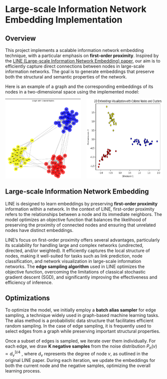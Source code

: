 # Large-scale Information Network Embedding Implementation

## Overview
This project implements a scalable information network embedding technique, with a particular emphasis on **first-order proximity**. Inspired by the [LINE (Large-scale Information Network Embedding) paper](https://arxiv.org/pdf/1503.03578.pdf), our aim is to efficiently capture direct connections between nodes in large-scale information networks. The goal is to generate embeddings that preserve both the structural and semantic properties of the network.

Here is an example of a graph and the corresponding embeddings of its nodes in a two-dimensional space using the implemented model:

<div style="display: flex; justify-content: space-between;">
  <img src="example/Graph.png" alt="Graph" style="width: 48%;"/>
  <img src="example/2D_embeddings.png" alt="2D Embeddings" style="width: 48%;"/>
</div>


## Large-scale Information Network Embedding
LINE is designed to learn embeddings by preserving **first-order proximity** information within a network. In the context of LINE, first-order proximity refers to the relationships between a node and its immediate neighbors. The model optimizes an objective function that balances the likelihood of preserving the proximity of connected nodes and ensuring that unrelated nodes have distinct embeddings.

LINE’s focus on first-order proximity offers several advantages, particularly its scalability for handling large and complex networks (undirected, directed, and/or weighted). It efficiently captures the local structure of nodes, making it well-suited for tasks such as link prediction, node classification, and network visualization in large-scale information networks. The **edge sampling algorithm** used in LINE optimizes the objective function, overcoming the limitations of classical stochastic gradient descent (SGD), and significantly improving the effectiveness and efficiency of inference.

## Optimizations
To optimize the model, we initially employ a **batch alias sampler** for edge sampling, a technique widely used in graph-based machine learning tasks. The alias method is a probabilistic data structure that facilitates efficient random sampling. In the case of edge sampling, it is frequently used to select edges from a graph while preserving important structural properties.

Once a subset of edges is sampled, we iterate over them individually. For each edge, we draw **K negative samples** from the noise distribution $P_n(v) \propto d_v^{3/4}$ , where $d_v$ represents the degree of node $v$, as outlined in the original LINE paper. During each iteration, we update the embeddings for both the current node and the negative samples, optimizing the overall learning process.

